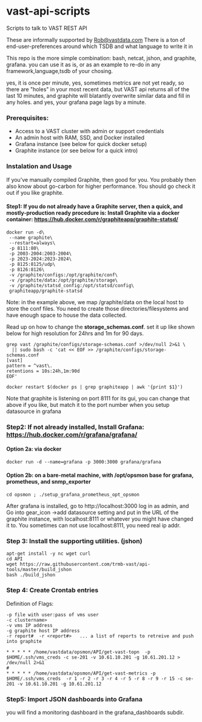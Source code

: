 # vast-api-scripts
Scripts to talk to VAST REST API

 These are informally supported by Rob@vastdata.com
 There is a ton of end-user-preferences around which TSDB and what language to write it in

 This repo is the more simple combination: bash, netcat, jshon, and graphite, grafana.
 you can use it as is, or as an example to re-do in any framework,language,tsdb of your chosing.

 yes, it is once per minute,  yes, sometimes metrics are not yet ready, so there are "holes"
 in your most recent data, but VAST api returns all of the last 10 minutes, and graphite will
 blatantly overwrite similar data and fill in any holes.
 and yes, your grafana page lags by a minute.


### Prerequisites:
* Access to a VAST cluster with admin or support credentials
* An admin host with RAM, SSD, and Docker installed
* Grafana instance (see below for quick docker setup)
* Graphite instance (or see below for a quick intro)


### Instalation and Usage
If you’ve manually compiled Graphite, then good for you. You probably then also know about go-carbon for higher performance. You should go check it out if you like graphite. 

#### Step1: If you do not already have a Graphite server, then a quick, and mostly-production ready procedure is:  Install Graphite via a docker container:  https://hub.docker.com/r/graphiteapp/graphite-statsd/


```
docker run -d\
 --name graphite\
 --restart=always\
 -p 8111:80\
 -p 2003-2004:2003-2004\
 -p 2023-2024:2023-2024\
 -p 8125:8125/udp\
 -p 8126:8126\
 -v /graphite/configs:/opt/graphite/conf\
 -v /graphite/data:/opt/graphite/storage\
 -v /graphite/statsd_config:/opt/statsd/config\
 graphiteapp/graphite-statsd
```
Note: in the example above, we map /graphite/data on the local host to store the conf files. You need to create those directories/filesystems and have enough space to house the data collected.
 
 
Read up on how to change the **storage_schemas.conf**. 
set it up like shown below for high resolution for 24hrs and 1m for 90 days.

```
grep vast /graphite/configs/storage-schemas.conf >/dev/null 2>&1 \
  || sudo bash -c 'cat << EOF >> /graphite/configs/storage-schemas.conf
[vast]
pattern = ^vast\.
retentions = 10s:24h,1m:90d
EOF'

docker restart $(docker ps | grep graphiteapp | awk '{print $1}')

```
Note that graphite is listening on port 8111 for its gui, you can change that above if you like, but match it to the port number when you setup datasource in grafana


### Step2: If not already installed, Install Grafana:  https://hub.docker.com/r/grafana/grafana/       

#### Option 2a: via docker
```docker run -d --name=grafana -p 3000:3000 grafana/grafana ```
#### Option 2b: on a bare-metal machine, with /opt/opsmon base for grafana, prometheus, and snmp_exporter
``` cd opsmon ; ./setup_grafana_prometheus_opt_opsmon ```

After grafana is installed, go to http://localhost:3000  log in as admin,  and Go into gear_icon ->add datasource setting and put in the URL of the graphite instance, with localhost:8111 or whatever you might have changed it to. You sometimes can not use localhost:8111, you need real ip addr.

### Step 3: Install the supporting utilities. (jshon)


```
apt-get install -y nc wget curl 
cd API
wget https://raw.githubusercontent.com/trmb-vast/api-tools/master/build_jshon
bash ./build_jshon
```

### Step 4:   Create Crontab entries

Definition of Flags:
```
-p file with user:pass of vms user
-c clustername>
-v vms IP address
-g graphite host IP address
-r report#  -r <report#>   ... a list of reports to retreive and push into graphite
```

```
* * * * * /home/vastdata/opsmon/API/get-vast-topn  -p $HOME/.ssh/vms_creds -c se-201 -v 10.61.10.201 -g 10.61.201.12 > /dev/null 2>&1
#
* * * * * /home/vastdata/opsmon/API/get-vast-metrics -p $HOME/.ssh/vms_creds  -r 1 -r 2 -r 3 -r 4 -r 5 -r 8 -r 9 -r 15 -c se-201 -v 10.61.10.201 -g 10.61.201.12
```


### Step5:  Import JSON dashboards into Grafana
 you will find a monitoring dashboard in the grafana_dashboards subdir.

